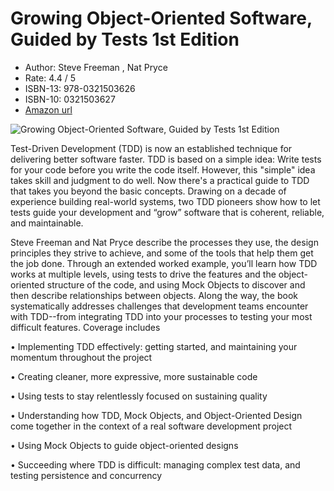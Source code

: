 # Growing Object-Oriented Software, Guided by Tests 1st Edition

* Author: Steve Freeman , Nat Pryce
* Rate: 4.4 / 5
* ISBN-13: 978-0321503626
* ISBN-10: 0321503627
* [Amazon url](https://www.amazon.com/dp/0321503627/?coliid=ILUQJGD5I227V&colid=1CNL2S9M9DD6L&psc=1&ref_=lv_ov_lig_dp_it)

![Growing Object-Oriented Software, Guided by Tests 1st Edition](https://images-na.ssl-images-amazon.com/images/I/51fUKOog3VL._SX380_BO1,204,203,200_.jpg)

Test-Driven Development (TDD) is now an established technique for delivering better software faster. TDD is based on a simple idea: Write tests for your code before you write the code itself. However, this "simple" idea takes skill and judgment to do well. Now there's a practical guide to TDD that takes you beyond the basic concepts. Drawing on a decade of experience building real-world systems, two TDD pioneers show how to let tests guide your development and “grow” software that is coherent, reliable, and maintainable.

 

Steve Freeman and Nat Pryce describe the processes they use, the design principles they strive to achieve, and some of the tools that help them get the job done. Through an extended worked example, you’ll learn how TDD works at multiple levels, using tests to drive the features and the object-oriented structure of the code, and using Mock Objects to discover and then describe relationships between objects. Along the way, the book systematically addresses challenges that development teams encounter with TDD--from integrating TDD into your processes to testing your most difficult features. Coverage includes

 

•   Implementing TDD effectively: getting started, and maintaining your momentum throughout the project

•   Creating cleaner, more expressive, more sustainable code

•   Using tests to stay relentlessly focused on sustaining quality

•   Understanding how TDD, Mock Objects, and Object-Oriented Design come together in the context of a real software development project

•   Using Mock Objects to guide object-oriented designs

•   Succeeding where TDD is difficult: managing complex test data, and testing persistence and concurrency